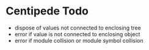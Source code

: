 # Centipede Todo
* dispose of values not connected to enclosing tree
* error if value is not connected to enclosing object
* error if module collision or module symbol collision